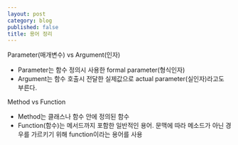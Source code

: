 ```yaml
---
layout: post
category: blog
published: false
title: 용어 정리
---
```

Parameter(매개변수) vs Argument(인자)

- Parameter는 함수 정의시 사용한 formal parameter(형식인자)
- Argument는 함수 호출시 전달한 실제값으로 actual parameter(실인자)라고도 부른다.
    
Method vs Function

- Method는 클래스나 함수 안에 정의된 함수
- Function(함수)는 메서드까지 포함한 일반적인 용어. 
문맥에 따라 메소드가 아닌 경우를 가르키기 위해 function이라는 용어를 사용 